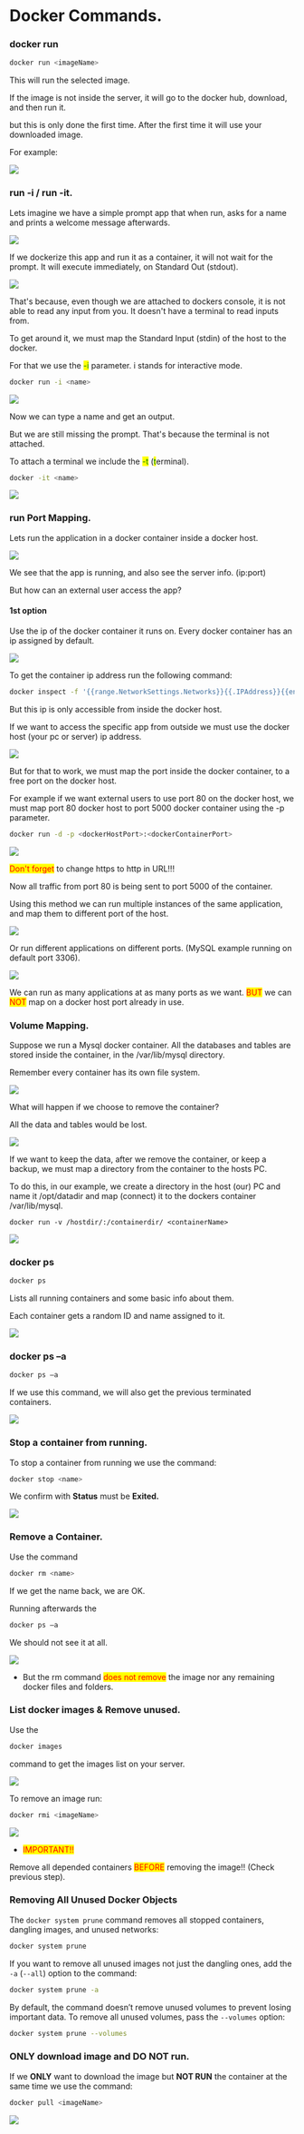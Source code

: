 # Docker Commands.

### docker run

```bash
docker run <imageName>
```

This will run the selected image. &#x20;

If the image is not inside the server, it will go to the docker hub, download, and then run it.&#x20;

but this is only done the first time. After the first time it will use your downloaded image.   &#x20;

For example:&#x20;

![](../.gitbook/assets/GetImage\(2\).png)

### run -i / run -it.

Lets imagine we have a simple prompt app that when run, asks for a name and prints a welcome message afterwards.

![](<../.gitbook/assets/freeCodeCamp.org - Docker Tutorial for Beginners - A Full DevOps Course on How to Run Applications in Containers \[fqMOX6JJhGo - 853x480 - 34m59s].png>)

If we dockerize this app and run it as a container, it will not wait for the prompt. It will execute immediately, on Standard Out (stdout).

![](<../.gitbook/assets/freeCodeCamp.org - Docker Tutorial for Beginners - A Full DevOps Course on How to Run Applications in Containers \[fqMOX6JJhGo - 853x480 - 35m11s].png>)

That's because, even though we are attached to dockers console, it is not able to read any input from you. It doesn't have a terminal to read inputs from.

To get around it, we must map the Standard Input (stdin) of the host to the docker.

For that we use the <mark style="color:green;">-i</mark> parameter. i stands for interactive mode.&#x20;

```bash
docker run -i <name>
```

![](../.gitbook/assets/run\_i.png)

Now we can type a name and get an output.

But we are still missing the prompt. That's because the terminal is not attached.&#x20;

To attach a terminal we include the <mark style="color:green;">-t</mark> (<mark style="color:green;">t</mark>erminal).

```bash
docker -it <name>
```

![](../.gitbook/assets/run\_it.png)

### run Port Mapping.

Lets run the application in a docker container inside a docker host. &#x20;

![](../.gitbook/assets/run\_port\_mapping.png)

We see that the app is running, and also see the server info. (ip:port)

But how can an external user access the app?

#### 1st option

Use the ip of the docker container it runs on. Every docker container has an ip assigned by default.&#x20;

![](../.gitbook/assets/docker\_internal\_ip.png)

To get the container ip address run the following command:

```bash
docker inspect -f '{{range.NetworkSettings.Networks}}{{.IPAddress}}{{end}}' <container-ID>
```

But this ip is only accessible from inside the docker host.

If we want to access the specific app from outside we must use the docker host (your pc or server) ip address.&#x20;

![](../.gitbook/assets/docker\_host\_ip.png)

But for that to work, we must map the port inside the docker container, to a free port on the docker host.

For example if we want external users to use port 80 on the docker host, we must map port 80 docker host to port 5000 docker container using the -p parameter.

```bash
docker run -d -p <dockerHostPort>:<dockerContainerPort>
```

![](../.gitbook/assets/docker\_host\_container\_ip\_mapping.png)

<mark style="color:red;">Don't forget</mark> to change https to http in URL!!!

Now all traffic from port 80 is being sent to port 5000 of the container.

Using this method we can run multiple instances of the same application, and map them to different port of the host.

![](../.gitbook/assets/docker-multi-instances-same-app-port-mapping.png)

Or run different applications on different ports. (MySQL example running on default port 3306).

![](../.gitbook/assets/docker-different-apps-port-mapping.png)

We can run as many applications at as many ports as we want. <mark style="color:red;">BUT</mark> we can <mark style="color:red;">NOT</mark> map on a docker host port already in use.

### Volume Mapping.

Suppose we run a Mysql docker container. All the databases and tables are stored inside the container, in the /var/lib/mysql directory.

Remember every container has its own file system. &#x20;

![](../.gitbook/assets/docker-volume-mapping1.png)

What will happen if we choose to remove the container?

All the data and tables would be lost.

![](../.gitbook/assets/docker-volume-mapping.2.png)

If we want to keep the data, after we remove the container, or keep a backup, we must map a directory from the container to the hosts PC.&#x20;

To do this, in our example, we create a directory in the host (our) PC and name it /opt/datadir and map (connect) it to the dockers container /var/lib/mysql.

```
docker run -v /hostdir/:/containerdir/ <containerName>
```



![](../.gitbook/assets/docker-volume-mapping3.png)

### docker ps

```bash
docker ps
```

Lists all running containers and some basic info about them.&#x20;

Each container gets a random ID and name assigned to it.

![](../.gitbook/assets/GetImage\(3\).png)

### docker ps –a

```bash
docker ps –a
```

If we use this command, we will also get the previous terminated containers.

![](../.gitbook/assets/GetImage\(4\).png)

### Stop a container from running.

To stop a container from running we use the command:

```bash
docker stop <name> 
```

We confirm with **Status** must be **Exited.**

![](../.gitbook/assets/GetImage\(5\).png)

### Remove a Container.

Use the command&#x20;

```bash
docker rm <name> 
```

If we get the name back, we are OK.&#x20;

Running afterwards the &#x20;

```bash
docker ps –a 
```

We should not see it at all.&#x20;

![](../.gitbook/assets/GetImage\(6\).png)

* But the rm command <mark style="color:red;">does not remove</mark> the image nor any remaining docker files and folders.&#x20;

### List docker images & Remove unused.

Use the &#x20;

```bash
docker images 
```

command to get the images list on your server.&#x20;

![](../.gitbook/assets/GetImage.jpeg)

To remove an image run:

```bash
docker rmi <imageName>
```

![](../.gitbook/assets/GetImage\(1\).jpeg)

* <mark style="color:red;">IMPORTANT!!</mark>&#x20;

Remove all depended containers <mark style="color:red;">BEFORE</mark> removing the image!! (Check previous step).

### Removing All Unused Docker Objects <a href="#removing-all-unused-docker-objects" id="removing-all-unused-docker-objects"></a>

The `docker system prune` command removes all stopped containers, dangling images, and unused networks:

```bash
docker system prune
```

If you want to remove all unused images not just the dangling ones, add the `-a` (`--all`) option to the command:

```bash
docker system prune -a
```

By default, the command doesn’t remove unused volumes to prevent losing important data. To remove all unused volumes, pass the `--volumes` option:

```bash
docker system prune --volumes
```

### ONLY download image and DO NOT run.

If we **ONLY** want to download the image but **NOT RUN** the container at the same time we use the command:

```bash
docker pull <imageName>
```

![](../.gitbook/assets/GetImage\(2\).jpeg)

